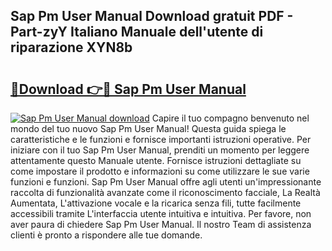 ## Sap Pm User Manual Download gratuit PDF - Part-zyY Italiano Manuale dell'utente di riparazione XYN8b

# <h2><a href="http://dfevqhj.blite.top/?on=Sap+Pm+User+Manual">🔗Download 👉🔴 Sap Pm User Manual</a></h2>

[![Sap Pm User Manual download](https://i.imgur.com/lujVjoI.png)](http://dfevqhj.blite.top/?on=Sap+Pm+User+Manual)
Capire il tuo compagno benvenuto nel mondo del tuo nuovo Sap Pm User Manual! Questa guida spiega le caratteristiche e le funzioni e fornisce importanti istruzioni operative. Per iniziare con il tuo Sap Pm User Manual, prenditi un momento per leggere attentamente questo Manuale utente. Fornisce istruzioni dettagliate su come impostare il prodotto e informazioni su come utilizzare le sue varie funzioni e funzioni. Sap Pm User Manual offre agli utenti un'impressionante raccolta di funzionalità avanzate come il riconoscimento facciale, La Realtà Aumentata, L'attivazione vocale e la ricarica senza fili, tutte facilmente accessibili tramite L'interfaccia utente intuitiva e intuitiva. Per favore, non aver paura di chiedere Sap Pm User Manual. Il nostro Team di assistenza clienti è pronto a rispondere alle tue domande.
